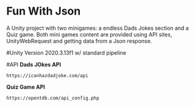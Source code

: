 # Fun With Json
A Unity project with two minigames: a endless Dads Jokes section and a Quiz game. 
Both mini games content are provided using API sites, UnityWebRequest and getting data from a Json response.

#Unity Version 2020.3.13f1 w/ standard pipeline

#API
**Dads JOkes API**
```
https://icanhazdadjoke.com/api
```
**Quiz Game API**
```
https://opentdb.com/api_config.php
```

